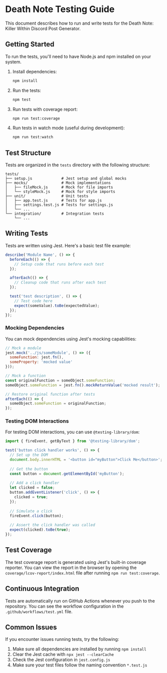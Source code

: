 # Death Note Testing Guide

This document describes how to run and write tests for the Death Note: Killer Within Discord Post Generator.

## Getting Started

To run the tests, you'll need to have Node.js and npm installed on your system.

1. Install dependencies:
   ```bash
   npm install
   ```

2. Run the tests:
   ```bash
   npm test
   ```

3. Run tests with coverage report:
   ```bash
   npm run test:coverage
   ```

4. Run tests in watch mode (useful during development):
   ```bash
   npm run test:watch
   ```

## Test Structure

Tests are organized in the `tests` directory with the following structure:

```
tests/
├── setup.js             # Jest setup and global mocks
├── mocks/               # Mock implementations
│   ├── fileMock.js      # Mock for file imports
│   └── styleMock.js     # Mock for style imports
├── unit/                # Unit tests
│   ├── app.test.js      # Tests for app.js
│   ├── settings.test.js # Tests for settings.js
│   └── ...
└── integration/         # Integration tests
    └── ...
```

## Writing Tests

Tests are written using Jest. Here's a basic test file example:

```javascript
describe('Module Name', () => {
  beforeEach(() => {
    // Setup code that runs before each test
  });

  afterEach(() => {
    // Cleanup code that runs after each test
  });

  test('test description', () => {
    // Test code here
    expect(someValue).toBe(expectedValue);
  });
});
```

### Mocking Dependencies

You can mock dependencies using Jest's mocking capabilities:

```javascript
// Mock a module
jest.mock('../js/someModule', () => ({
  someFunction: jest.fn(),
  someProperty: 'mocked value'
}));

// Mock a function
const originalFunction = someObject.someFunction;
someObject.someFunction = jest.fn().mockReturnValue('mocked result');

// Restore original function after tests
afterEach(() => {
  someObject.someFunction = originalFunction;
});
```

### Testing DOM Interactions

For testing DOM interactions, you can use `@testing-library/dom`:

```javascript
import { fireEvent, getByText } from '@testing-library/dom';

test('button click handler works', () => {
  // Set up the DOM
  document.body.innerHTML = '<button id="myButton">Click Me</button>';
  
  // Get the button
  const button = document.getElementById('myButton');
  
  // Add a click handler
  let clicked = false;
  button.addEventListener('click', () => {
    clicked = true;
  });
  
  // Simulate a click
  fireEvent.click(button);
  
  // Assert the click handler was called
  expect(clicked).toBe(true);
});
```

## Test Coverage

The test coverage report is generated using Jest's built-in coverage reporter. You can view the report in the browser by opening the `coverage/lcov-report/index.html` file after running `npm run test:coverage`.

## Continuous Integration

Tests are automatically run on GitHub Actions whenever you push to the repository. You can see the workflow configuration in the `.github/workflows/test.yml` file.

## Common Issues

If you encounter issues running tests, try the following:

1. Make sure all dependencies are installed by running `npm install`
2. Clear the Jest cache with `npx jest --clearCache`
3. Check the Jest configuration in  `jest.config.js`
4. Make sure your test files follow the naming convention `*.test.js`